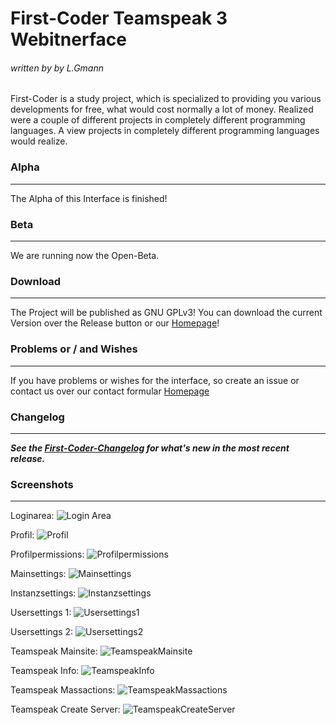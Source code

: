 # First-Coder Teamspeak 3 Webitnerface #
###### written by by L.Gmann ######

First-Coder is a study project, which is specialized to providing you various developments for free, 
what would cost normally a lot of money. Realized were a couple of different projects in completely 
different programming languages. A view projects in completely different programming languages would 
realize.

### Alpha ###
---------------------------------------------------------------------
The Alpha of this Interface is finished!

### Beta ###
---------------------------------------------------------------------
We are running now the Open-Beta.

### Download ###
---------------------------------------------------------------------
The Project will be published as GNU GPLv3! You can download the current Version over the Release button or our [Homepage]!

### Problems or / and Wishes
---------------------------------------------------------------------
If you have problems or wishes for the interface, so create an issue or contact us over our contact formular [Homepage]

### Changelog ###
---------------------------------------------------------------------
***See the [First-Coder-Changelog] for what's new in the most recent release.***

### Screenshots ###
---------------------------------------------------------------------
Loginarea:
![Login Area](https://first-coder.de/images/TSWebinterface/Login.png)

Profil:
![Profil](https://first-coder.de/images/TSWebinterface/Profil.png)

Profilpermissions:
![Profilpermissions](https://first-coder.de/images/TSWebinterface/ProfilPermissions.png)

Mainsettings:
![Mainsettings](https://first-coder.de/images/TSWebinterface/Mainsettings.png)

Instanzsettings:
![Instanzsettings](https://first-coder.de/images/TSWebinterface/Instanzsettings.png)

Usersettings 1:
![Usersettings1](https://first-coder.de/images/TSWebinterface/Usersettings1.png)

Usersettings 2:
![Usersettings2](https://first-coder.de/images/TSWebinterface/Usersettings2.png)

Teamspeak Mainsite:
![TeamspeakMainsite](https://first-coder.de/images/TSWebinterface/TeamspeakHauptseite.png)

Teamspeak Info:
![TeamspeakInfo](https://first-coder.de/images/TSWebinterface/TeamspeakInfo.png)

Teamspeak Massactions:
![TeamspeakMassactions](https://first-coder.de/images/TSWebinterface/TeamspeakMassenaktionen.png)

Teamspeak Create Server:
![TeamspeakCreateServer](https://first-coder.de/images/TSWebinterface/TeamspeakServerErstellen.png)

[First-Coder-Changelog]: https://teamspeak.first-coder.de/#changelog
[First-Coder]: https://first-coder.de/
[Homepage]: https://teamspeak.first-coder.de/
